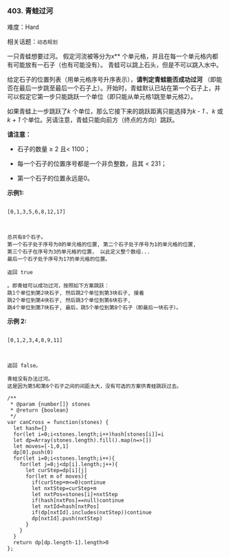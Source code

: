### 403. 青蛙过河

难度：Hard

相关话题：`动态规划`

一只青蛙想要过河。 假定河流被等分为x** 个单元格，并且在每一个单元格内都有可能放有一石子（也有可能没有）。 青蛙可以跳上石头，但是不可以跳入水中。



给定石子的位置列表（用单元格序号升序表示），**请判定青蛙能否成功过河** （即能否在最后一步跳至最后一个石子上）。开始时，青蛙默认已站在第一个石子上，并可以假定它第一步只能跳跃一个单位（即只能从单元格1跳至单元格2）。



如果青蛙上一步跳跃了*k* 个单位，那么它接下来的跳跃距离只能选择为*k - 1* 、*k* 或*k + 1* 个单位。另请注意，青蛙只能向前方（终点的方向）跳跃。



**请注意：** 




* 石子的数量 &ge; 2 且< 1100；

* 每一个石子的位置序号都是一个非负整数，且其 < 231；

* 第一个石子的位置永远是0。





**示例1:** 





```

[0,1,3,5,6,8,12,17]



总共有8个石子。
第一个石子处于序号为0的单元格的位置, 第二个石子处于序号为1的单元格的位置,
第三个石子在序号为3的单元格的位置， 以此定义整个数组...
最后一个石子处于序号为17的单元格的位置。

返回 true

。即青蛙可以成功过河，按照如下方案跳跃： 
跳1个单位到第2块石子, 然后跳2个单位到第3块石子, 接着 
跳2个单位到第4块石子, 然后跳3个单位到第6块石子, 
跳4个单位到第7块石子, 最后，跳5个单位到第8个石子（即最后一块石子）。

```


**示例 2:** 





```

[0,1,2,3,4,8,9,11]



返回 false。

青蛙没有办法过河。 
这是因为第5和第6个石子之间的间距太大，没有可选的方案供青蛙跳跃过去。

```



```
/**
 * @param {number[]} stones
 * @return {boolean}
 */
var canCross = function(stones) {
  let hash={}
  for(let i=0;i<stones.length;i++)hash[stones[i]]=i
  let dp=Array(stones.length).fill().map(n=>[])
  let moves=[-1,0,1]
  dp[0].push(0)
  for(let i=0;i<stones.length;i++){
    for(let j=0;j<dp[i].length;j++){
      let curStep=dp[i][j]
      for(let m of moves){
        if(curStep+m<=0)continue
        let nxtStep=curStep+m
        let nxtPos=stones[i]+nxtStep
        if(hash[nxtPos]==null)continue
        let nxtId=hash[nxtPos]
        if(dp[nxtId].includes(nxtStep))continue
        dp[nxtId].push(nxtStep)
      }
    }
  }
  return dp[dp.length-1].length>0
};



```

